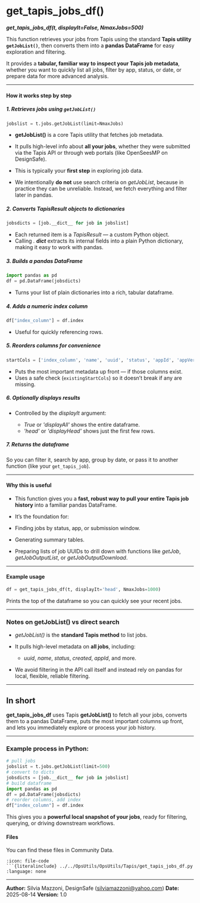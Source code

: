 # get_tapis_jobs_df()
***get_tapis_jobs_df(t, displayIt=False, NmaxJobs=500)***


This function retrieves your jobs from Tapis using the standard **Tapis utility `getJobList()`**, then converts them into a **pandas DataFrame** for easy exploration and filtering.

It provides a **tabular, familiar way to inspect your Tapis job metadata**, whether you want to quickly list all jobs, filter by app, status, or date, or prepare data for more advanced analysis.

---

#### How it works step by step

##### 1. Retrieves jobs using `getJobList()`

```python
jobslist = t.jobs.getJobList(limit=NmaxJobs)
```

* **getJobList()** is a core Tapis utility that fetches job metadata.
* It pulls high-level info about **all your jobs**, whether they were submitted via the Tapis API or through web portals (like OpenSeesMP on DesignSafe).
* This is typically your **first step** in exploring job data.

* We intentionally **do not** use search criteria on *getJobList*, because in practice they can be unreliable.
Instead, we fetch everything and filter later in pandas.

##### 2. Converts TapisResult objects to dictionaries

```python
jobsdicts = [job.__dict__ for job in jobslist]
```

* Each returned item is a *TapisResult* — a custom Python object.
* Calling *. __dict__* extracts its internal fields into a plain Python dictionary, making it easy to work with pandas.


##### 3. Builds a pandas DataFrame

```python
import pandas as pd
df = pd.DataFrame(jobsdicts)
```

* Turns your list of plain dictionaries into a rich, tabular dataframe.

##### 4. Adds a numeric index column

```python
df["index_column"] = df.index
```

* Useful for quickly referencing rows.

##### 5. Reorders columns for convenience

```python
startCols = ['index_column', 'name', 'uuid', 'status', 'appId', 'appVersion']
```

* Puts the most important metadata up front — if those columns exist.
* Uses a safe check (`existingStartCols`) so it doesn’t break if any are missing.

##### 6. Optionally displays results

* Controlled by the *displayIt* argument:

  * *True* or *'displayAll'* shows the entire dataframe.
  * *'head'* or *'displayHead'* shows just the first few rows.

##### 7. Returns the dataframe

So you can filter it, search by app, group by date, or pass it to another function (like your `get_tapis_job`).

---

#### Why this is useful

* This function gives you a **fast, robust way to pull your entire Tapis job history** into a familiar pandas DataFrame.

* It’s the foundation for:

* Finding jobs by status, app, or submission window.
* Generating summary tables.
* Preparing lists of job UUIDs to drill down with functions like *getJob*, *getJobOutputList*, or *getJobOutputDownload*.

---

#### Example usage

```python
df = get_tapis_jobs_df(t, displayIt='head', NmaxJobs=1000)
```

Prints the top of the dataframe so you can quickly see your recent jobs.

---

###  Notes on **getJobList()** vs direct search

* *getJobList()* is the **standard Tapis method** to list jobs.
* It pulls high-level metadata on **all jobs**, including:

  * *uuid*, *name*, *status*, *created*, *appId*, and more.
* We avoid filtering in the API call itself and instead rely on pandas for local, flexible, reliable filtering.

---

##  In short

**get_tapis_jobs_df** uses Tapis **getJobList()** to fetch all your jobs, converts them to a pandas DataFrame, puts the most important columns up front, and lets you immediately explore or process your job history.

---

### Example process in Python:

```python
# pull jobs
jobslist = t.jobs.getJobList(limit=500)
# convert to dicts
jobsdicts = [job.__dict__ for job in jobslist]
# build dataframe
import pandas as pd
df = pd.DataFrame(jobsdicts)
# reorder columns, add index
df["index_column"] = df.index
```

This gives you a **powerful local snapshot of your jobs**, ready for filtering, querying, or driving downstream workflows.



#### Files
You can find these files in Community Data.

```{dropdown} get_tapis_jobs_df.py
:icon: file-code
```{literalinclude} ../../OpsUtils/OpsUtils/Tapis/get_tapis_jobs_df.py
:language: none
```


---

**Author:** Silvia Mazzoni, DesignSafe (silviamazzoni@yahoo.com)
**Date:** 2025-08-14
**Version:** 1.0